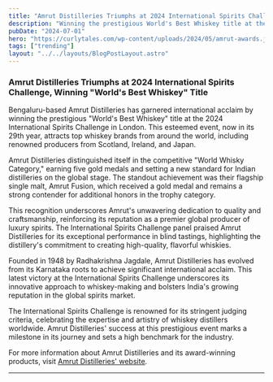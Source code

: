 ```yaml
---
title: "Amrut Distilleries Triumphs at 2024 International Spirits Challenge, Winning World's Best Whiskey"
description: "Winning the prestigious World's Best Whiskey title at the 2024 International Spirits Challenge in London."
pubDate: "2024-07-01"
hero: "https://curlytales.com/wp-content/uploads/2024/05/amrut-awards.jpg"
tags: ["trending"]
layout: "../../layouts/BlogPostLayout.astro"
---
```


### Amrut Distilleries Triumphs at 2024 International Spirits Challenge, Winning "World's Best Whiskey" Title

Bengaluru-based Amrut Distilleries has garnered international acclaim by winning the prestigious "World's Best Whiskey" title at the 2024 International Spirits Challenge in London. This esteemed event, now in its 29th year, attracts top whiskey brands from around the world, including renowned producers from Scotland, Ireland, and Japan.

Amrut Distilleries distinguished itself in the competitive "World Whisky Category," earning five gold medals and setting a new standard for Indian distilleries on the global stage. The standout achievement was their flagship single malt, Amrut Fusion, which received a gold medal and remains a strong contender for additional honors in the trophy category.

This recognition underscores Amrut's unwavering dedication to quality and craftsmanship, reinforcing its reputation as a premier global producer of luxury spirits. The International Spirits Challenge panel praised Amrut Distilleries for its exceptional performance in blind tastings, highlighting the distillery's commitment to creating high-quality, flavorful whiskies.

Founded in 1948 by Radhakrishna Jagdale, Amrut Distilleries has evolved from its Karnataka roots to achieve significant international acclaim. This latest victory at the International Spirits Challenge underscores its innovative approach to whiskey-making and bolsters India's growing reputation in the global spirits market.

The International Spirits Challenge is renowned for its stringent judging criteria, celebrating the expertise and artistry of whiskey distillers worldwide. Amrut Distilleries' success at this prestigious event marks a milestone in its journey and sets a high benchmark for the industry.

For more information about Amrut Distilleries and its award-winning products, visit [Amrut Distilleries' website](https://www.amrutdistilleries.com).

---
